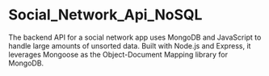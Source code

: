 # Social_Network_Api_NoSQL
The backend API for a social network app uses MongoDB and JavaScript to handle large amounts of unsorted data. Built with Node.js and Express, it leverages Mongoose as the Object-Document Mapping library for MongoDB.
